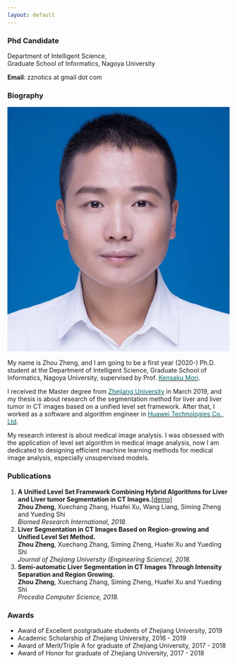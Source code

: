 ```yaml
---
layout: default
---
```


### Phd Candidate

Department of Intelligent Science,  
Graduate School of Informatics, Nagoya University

**Email**: zznotics at gmail dot com

### Biography

<img class="profile-picture" src="zhengzhou.jpg">

My name is Zhou Zheng, and I am going to be a first year (2020-) Ph.D. student at the Department of Intelligent Science, Graduate School of Informatics, Nagoya University, supervised by Prof. [<font color="#006666">Kensaku Mori</font>](http://www.newves.org/wiki/).

I received the Master degree from [<font color="#006666">Zhejiang University</font>](http://www.zju.edu.cn/english/) in March 2019, and my thesis is about research of the segmentation method for liver and liver tumor in CT images based on a unified level set framework. After that, I worked as a software and algorithm engineer in [<font color="#006666">Huawei Technologies Co., Ltd</font>](https://en.wikipedia.org/wiki/Huawei).

My research interest is about medical image analysis. I was obsessed with the application of level set algorithm in medical image analysis, now I am dedicated to designing efficient machine learning methods for medical image analysis, especially unsupervised models.

### Publications

1. **A Unified Level Set Framework Combining Hybrid Algorithms for Liver and Liver tumor Segmentation in CT Images.**<a href="demo.html" target="_blank" title="click here to see the demo!">\[demo\]</a>  
   **Zhou Zheng**, Xuechang Zhang, Huafei Xu, Wang Liang, Siming Zheng and Yueding Shi  
   *Biomed Research International, 2018.*
2. **Liver Segmentation in CT Images Based on Region-growing and Unified Level Set Method.**  
   **Zhou Zheng**, Xuechang Zhang, Siming Zheng, Huafei Xu and Yueding Shi  
  *Journal of Zhejiang University (Engineering Science), 2018.*
3. **Semi-automatic Liver Segmentation in CT Images Through Intensity Separation and Region Growing.**  
   **Zhou Zheng**, Xuechang Zhang, Siming Zheng, Huafei Xu and Yueding Shi  
   *Procedia Computer Science, 2018.*

### Awards
* Award of Excellent postgraduate students of Zhejiang University, 2019
* Academic Scholarship of Zhejiang University, 2016 - 2019
* Award of Merit/Triple A for graduate of Zhejiang University, 2017 - 2018
* Award of Honor for graduate of Zhejiang University, 2017 - 2018
